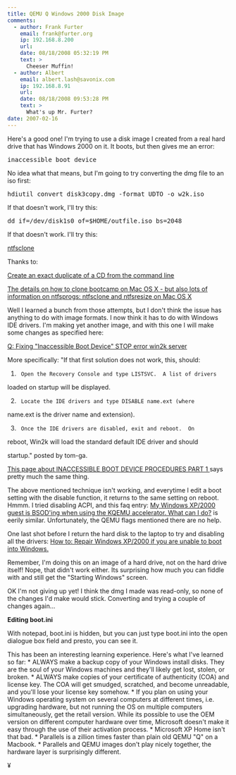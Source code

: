 ```yaml
---
title: QEMU Q Windows 2000 Disk Image
comments:
  - author: Frank Furter
    email: frank@furter.org
    ip: 192.168.8.200
    url:
    date: 08/18/2008 05:32:19 PM
    text: >
      Cheeser Muffin!
  - author: Albert
    email: albert.lash@savonix.com
    ip: 192.168.8.91
    url:
    date: 08/18/2008 09:53:28 PM
    text: >
      What's up Mr. Furter?
date: 2007-02-16
---
```

Here's a good one! I'm trying to use a disk image I created from a real hard drive that has Windows 2000 on it. It boots, but then gives me an error:

<pre>inaccessible_boot_device</pre>

No idea what that means, but I'm going to try converting the dmg file to an iso first:

<pre>hdiutil convert disk3copy.dmg -format UDTO -o w2k.iso</pre>

If that doesn't work, I'll try this:

<pre>dd if=/dev/disk1s0 of=$HOME/outfile.iso bs=2048</pre>

If that doesn't work. I'll try this:

<a href="http://man.linux-ntfs.org/ntfsclone.8.html">ntfsclone</a>

Thanks to:

<a href="http://www.macosxhints.com/article.php?story=20031225124417353">Create an exact duplicate of a CD from the command line</a>

<a href="http://www.twocanoes.com/winclone/details.html">The details on how to clone bootcamp on Mac OS X - but also lots of information on ntfsprogs: ntfsclone and ntfsresize on Mac OS X</a>

Well I learned a bunch from those attempts, but I don't think the issue has anything to do with image formats. I now think   it has to do with Windows IDE drivers. I'm making yet another image, and with this one I will make some changes as specified here:

<a href="http://answers.google.com/answers/threadview?id=366929">Q: Fixing "Inaccessible Boot Device" STOP error win2k server</a>

More specifically: "If that first solution does not work, this, should:

1)      Open the Recovery Console and type LISTSVC.  A list of drivers

loaded on startup will be displayed.

2)      Locate the IDE drivers and type DISABLE name.ext (where

name.ext is the driver name and extension).

3)      Once the IDE drivers are disabled, exit and reboot.  On

reboot, Win2k will load the standard default IDE driver and should

startup." posted by tom-ga.

<a href="http://www.motherboard.windowsreinstall.com/problems.htm">This page about   INACCESSIBLE BOOT DEVICE PROCEDURES PART 1 </a> says pretty much the same thing.

The above mentioned technique isn't working, and everytime I edit a boot setting with the disable function, it returns to the same setting on reboot. Hmmm. I tried disabling ACPI, and this faq entry: <a href="http://www.kidsquid.com/cgi-bin/moin.cgi/FrequentlyAskedQuestions#head-679adfd6cf71d31525b6843d4c6fec6930efec40">My Windows XP/2000 guest is BSOD'ing when using the KQEMU accelerator. What can I do?</a> is eerily similar. Unfortunately, the QEMU flags mentioned there are no help.

One last shot before I return the hard disk to the laptop to try and disabling all the drivers: <a href="http://www.techspot.com/vb/all/windows/t-8356-p-6.html">How to: Repair Windows XP/2000 if you are unable to boot into Windows.</a>

Remember, I'm doing this on an image of a hard drive, not on the hard drive itself!  Nope, that didn't work either. Its surprising how much you can fiddle with and still get the "Starting Windows" screen.

OK I'm not giving up yet! I think the dmg I made was read-only, so none of the changes I'd make would stick. Converting and trying a couple of changes again...

<strong>Editing boot.ini</strong>

With notepad, boot.ini is hidden, but you can just type boot.ini into the open dialogue box field and presto, you can see it.


This has been an interesting learning experience. Here's what I've learned so far: * ALWAYS make a backup copy of your Windows install disks. They are the soul of your Windows machines and they'll likely get lost, stolen, or broken. * ALWAYS make copies of your certificate of authenticity (COA) and license key. The COA will get smudged, scratched, and become unreadable, and you'll lose your license key somehow. * If you plan on using your Windows operating system on several computers at different times, i.e. upgrading hardware, but not running the OS on multiple computers simultaneously, get the retail version. While its possible to use the OEM version on different computer hardware over time, Microsoft doesn't make it easy through the use of their activation process. * Microsoft XP Home isn't that bad. * Parallels is a zillion times faster than plain old QEMU "Q" on a Macbook. * Parallels and QEMU images don't play nicely together, the hardware layer is surprisingly different.

¥

